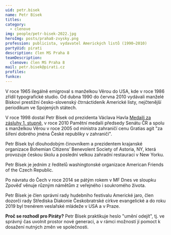 ```yaml
---
uid: petr.bisek
name: Petr Bísek
titles:
category:
  - clenove
img: people/petr-bisek-2022.jpg
heroImg: posts/praha8-zvysky.png
profession: publicista, vydavatel Amerických listů (1990–2010)
partyUid: pirati
description: člen MS Praha 8
teamDescription: 
  clenove: člen MS Praha 8
mail: petr.bisek@pirati.cz
profiles:
funkce:
---
```


V roce 1965 ilegálně emigroval s manželkou Věrou do USA, kde v roce 1986 zřídil typografické studio. Od dubna 1990 do června 2010 vydávali manželé Bískovi prestižní česko-slovenský čtrnáctideník Americké listy, nejčtenější periodikum ve Spojených státech.

V roce 1998 dostal Petr Bísek od prezidenta Václava Havla [Medaili za zásluhy 1. stupně](https://www.hrad.cz/cs/ceska-republika/statni-vyznamenani/medaile-za-zasluhy/seznam-vyznamenanych), v roce 2010 Pamětní medaili předsedy Senátu ČR a spolu s manželkou Věrou v roce 2005 od ministra zahraničí cenu Gratias agit "za šíření dobrého jména České republiky v zahraničí".

Petr Bísek byl dlouhodobým činovníkem a prezidentem krajanské organizace Bohemian Citizens’ Benevolent Society of Astoria, NY, která provozuje českou školu a poslední velkou zahradní restauraci v New Yorku.

Petr Bísek je jedním z ředitelů washingtonské organizace American Friends of the Czech Republic.

Po návratu do Čech v roce 2014 se pátým rokem v MF Dnes ve sloupku Zpověď věnuje různým námětům z veřejného i soukromého života.

Petr Bísek je člen správní rady hudebního festivalu Americké jaro, člen dozorčí rady Střediska Diakonie Českobratrské církve evangelické a do roku 2019 byl trenérem veslařské mládeže v USA a v Praze.

**Proč se rozhodl pro Piráty?** Petr Bísek praktikuje heslo "umění odejít", tj. ve správný čas uvolnit prostor nové generaci, a v rámci možností jí pomoct k dosažení nutných změn ve společnosti.




